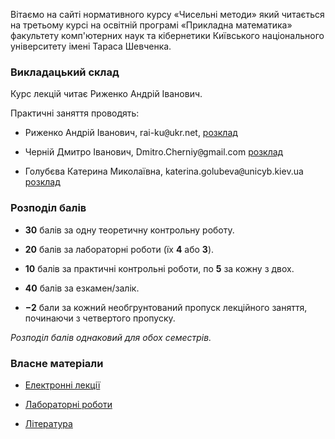 Вітаємо на сайті нормативного курсу &laquo;Чисельні методи&raquo; який читається на третьому курсі на освітній програмі &laquo;Прикладна математика&raquo; факультету комп'ютерних наук та кібернетики Київського національного університету імені Тараса Шевченка.

### Викладацький склад

Курс лекцій читає Риженко Андрій Іванович.

Практичні заняття проводять:

- Риженко Андрій Іванович, rai-ku<span style="font-family:monospace;">@</span>ukr.net, [розклад](https://mytimetable.live/teacher/Rizhenko-AI/)

- Черній Дмитро Іванович, Dmitro.Cherniy<span style="font-family:monospace;">@</span>gmail.com [розклад](https://mytimetable.live/teacher/Chernii-DI/)

- Голубєва Катерина Миколаївна, katerina.golubeva<span style="font-family:monospace;">@</span>unicyb.kiev.ua [розклад](https://mytimetable.live/teacher/Golybieva-KM/)

<!-- Сайт і конспекти &mdash; Скибицький Нікіта Максимович, n.skybytskyi<span style="font-family:monospace;">@</span>gmail.com -->

### Розподіл балів

- **30** балів за одну теоретичну контрольну роботу.

- **20** балів за лабораторні роботи (їх **4** або **3**).

- **10** балів за практичні контрольні роботи, по **5** за кожну з двох.

- **40** балів за езкамен/залік. <!-- Екзаменаційний білет містить **4** питання. -->

- **&minus;2** бали за кожний необгрунтований пропуск лекційного заняття, починаючи з четвертого пропуску.

_Розподіл балів однаковий для обох семестрів._

### Власне матеріали

- [Електронні лекції](lectures/README.md)

- [Лабораторні роботи](labs/README.md)

- [Література](books/README.md)
